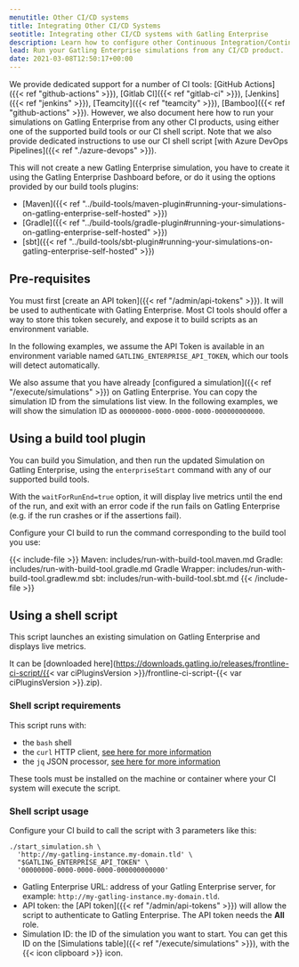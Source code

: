 ```yaml
---
menutitle: Other CI/CD systems
title: Integrating Other CI/CD Systems
seotitle: Integrating other CI/CD systems with Gatling Enterprise
description: Learn how to configure other Continuous Integration/Continuous Delivery systems to run your simulations on Gatling Enterprise.
lead: Run your Gatling Enterprise simulations from any CI/CD product.
date: 2021-03-08T12:50:17+00:00
---
```


We provide dedicated support for a number of CI tools: [GitHub Actions]({{< ref "github-actions" >}}), [Gitlab CI]({{< ref "gitlab-ci" >}}), [Jenkins]({{< ref "jenkins" >}}), [Teamcity]({{< ref "teamcity" >}}), [Bamboo]({{< ref "github-actions" >}}). However, we also document here how to run your simulations on Gatling Enterprise from any other CI products, using either one of the supported build tools or our CI shell script. Note that we also provide dedicated instructions to use our CI shell script [with Azure DevOps Pipelines]({{< ref "./azure-devops" >}}).

This will not create a new Gatling Enterprise simulation, you have to create it using the Gatling Enterprise Dashboard before, or do it using the options provided by our build tools plugins:
- [Maven]({{< ref "../build-tools/maven-plugin#running-your-simulations-on-gatling-enterprise-self-hosted" >}})
- [Gradle]({{< ref "../build-tools/gradle-plugin#running-your-simulations-on-gatling-enterprise-self-hosted" >}})
- [sbt]({{< ref "../build-tools/sbt-plugin#running-your-simulations-on-gatling-enterprise-self-hosted" >}})

## Pre-requisites

You must first [create an API token]({{< ref "/admin/api-tokens" >}}). It will be used to authenticate with Gatling Enterprise. Most CI tools should offer a way to store this token securely, and expose it to build scripts as an environment variable.

In the following examples, we assume the API Token is available in an environment variable named `GATLING_ENTERPRISE_API_TOKEN`, which our tools will detect automatically.

We also assume that you have already [configured a simulation]({{< ref "/execute/simulations" >}}) on Gatling Enterprise. You can copy the simulation ID from the simulations list view. In the following examples, we will show the simulation ID as `00000000-0000-0000-0000-000000000000`.

## Using a build tool plugin

You can build you Simulation, and then run the updated Simulation on Gatling Enterprise, using the `enterpriseStart` command with any of our supported build tools.

With the `waitForRunEnd=true` option, it will display live metrics until the end of the run, and exit with an error code if the run fails on Gatling Enterprise (e.g. if the run crashes or if the assertions fail).

Configure your CI build to run the command corresponding to the build tool you use:

{{< include-file >}}
Maven: includes/run-with-build-tool.maven.md
Gradle: includes/run-with-build-tool.gradle.md
Gradle Wrapper: includes/run-with-build-tool.gradlew.md
sbt: includes/run-with-build-tool.sbt.md
{{< /include-file  >}}

## Using a shell script

This script launches an existing simulation on Gatling Enterprise and displays live metrics.

It can be [downloaded here](https://downloads.gatling.io/releases/frontline-ci-script/{{< var ciPluginsVersion >}}/frontline-ci-script-{{< var ciPluginsVersion >}}.zip).

### Shell script requirements

This script runs with:

- the `bash` shell
- the `curl` HTTP client, [see here for more information](https://curl.se/)
- the `jq` JSON processor, [see here for more information](https://stedolan.github.io/jq/)

These tools must be installed on the machine or container where your CI system will execute the script.

### Shell script usage

Configure your CI build to call the script with 3 parameters like this:

```shell
./start_simulation.sh \
  'http://my-gatling-instance.my-domain.tld' \
  "$GATLING_ENTERPRISE_API_TOKEN" \
  '00000000-0000-0000-0000-000000000000'
```

- Gatling Enterprise URL: address of your Gatling Enterprise server, for example:
  `http://my-gatling-instance.my-domain.tld`.
- API token: the [API token]({{< ref "/admin/api-tokens" >}}) will allow the script to
  authenticate to Gatling Enterprise. The API token needs the **All** role.
- Simulation ID: the ID of the simulation you want to start. You can get this ID on the
  [Simulations table]({{< ref "/execute/simulations" >}}), with the {{< icon clipboard >}}
  icon.
